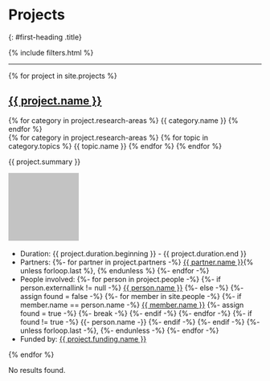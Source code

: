 ---
---
# Projects
{: #first-heading .title}
<div>
    {% include filters.html %}
    <hr/>
    <div>
    {% for project in site.projects %}
    <div id="{{ project.nr }}" class="singleproject">
        <div class="projectcontainer">
            <h2 class="title is-5"><a href="{{ project.url }}">{{ project.name }}</a></h2>
            {% for category in project.research-areas %}
                <span class="tag is-primary {{ category.tag }}">{{ category.name }}</span>
            {% endfor %}<br/>
            {% for category in project.research-areas %}
                {% for topic in category.topics %}
                <span class="tag is-primary is-light {{ topic.tag }}">{{ topic.name }}</span>
                {% endfor %}
            {% endfor %}
            <p>{{ project.summary }}</p>
        </div>
        <img class="image" src="../assets/images/testimage.png"/>
        <div class="lists">
            <ul>
                <li>Duration: {{ project.duration.beginning }} - {{ project.duration.end }}</li>
                <!-- Since liquid tags print as a newline in the rendered HTML, the added whitespace is stripped here by including hyphens to liquid tags. Newlines between tags are added for better readability in the code, needed whitespace is encoded -->
                <li>Partners:&#32;
                    {%- for partner in project.partners -%}
                        <a href="{{ partner.link }}">{{ partner.name }}</a><!-- Add a comma after the added name if this is not the last iteration of the for loop, i.e. the last person in this project's partner list -->{% unless forloop.last %}, {% endunless %}
                    {%- endfor -%}</li>
                <li>People involved:&#32;
                    {%- for person in project.people -%}
                        <!-- If an external link is provided in the project data, add the name with an external link -->
                        {%- if person.externallink != null -%}
                            <a href="{{ person.externallink }}">{{ person.name }}</a>
                        {%- else -%} <!-- If no external link is given, the person in question is either a staff member or no further personal data can be provided -->
                            <!-- Check if person's name can be found in collection 'people' -->
                            {%- assign found = false -%}
                            {%- for member in site.people -%}
                                <!-- If the names match, add a link to the member's personal data -->
                                {%- if member.name == person.name -%}
                                    <a href="{{ member.url }}">{{ member.name }}</a>
                                    {%- assign found = true -%}
                                    <!-- Break to prevent further execution of the for loop if the according member has already been found -->
                                    {%- break -%}
                                {%- endif -%}
                            {%- endfor -%}
                            <!-- If the person's name did not match any of the staff members, simply add the name in plain text -->
                            {%- if found != true -%}
                                {{- person.name -}}
                            {%- endif -%}
                        {%- endif -%}
                        <!-- Add a comma after the added name if this is not the last iteration of the for loop, i.e. the last person in this project's person list -->
                        {%- unless forloop.last -%},&#32;{%- endunless -%}
                    {%- endfor -%}
                    </li>
                <li>Funded by: <a href="{{ project.funding.link }}">{{ project.funding.name }}</a></li>
            </ul>
        </div>
        <div class="emptydiv"></div>
    </div>
    {% endfor %}
    <p id="noresults">No results found.</p>
    </div>
</div>
<script src="{{ site.baseurl }}/assets/js/filter.js"></script>
<script>
    // Hide certain filters based on whether or not the corresponding tags have been used in the
    // elements on this page (in this case, projects)
    // Retrieve all project research areas and topics and store them in an array...
    // (In Liquid, they need to be appended to a string first and then split to form an array)
    {% assign used_tags = "" %}
    {% for project in site.projects %}
        {% for area in project.research-areas %}
            {% assign used_tags = used_tags | append: area.tag | append: ";"%}
            {% for topic in area.topics %}
                {% assign used_tags = used_tags | append: topic.tag | append: ";" %}
            {% endfor %}
        {% endfor %}
    {% endfor %}
    {% assign used_tags_arr = used_tags | split: ";" | uniq %}
    // Jsonify the result and save it in a JavaScript variable
    var used_tags_projects = {{ used_tags_arr | jsonify }};
    console.log(used_tags_projects);
    // Get all filter checkboxes. Since checkboxes are built from all available tags, their
    // IDs will represent a list of all possible tags.
    var all_boxes = document.getElementsByClassName("filter");
    // Prepare an array to store these tags
    var all_tags = [];
    // Iterate over boxes and store their IDs in the array
    for (var boxnr = 0; boxnr < all_boxes.length; boxnr++) {
        all_tags.push(all_boxes[boxnr].id);
    }
    // Filter all tags but those that have acutally been used in this page's elements (projects)
    var to_disable = all_tags.filter(function(element) {
        // Return elements that have not been found in the used tags array, which are those that were not used
        return used_tags_projects.indexOf(element) < 0;
    });
    // Iterate over checkboxes to disable and all boxes to match IDs
    for (var n = 0; n < to_disable.length; n++) {
        for (var m = 0; m < all_boxes.length; m++) {
            if (all_boxes[m].id == to_disable[n])
                // If IDs match, hide the box's parent element which in this HTML structure is
                // the div holding the checkbox and its label. If only the box itself were hidden,
                // the label would remain visible.
                all_boxes[m].parentElement.style.display = 'none';
        }
    }
</script>